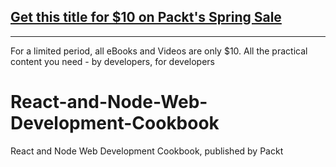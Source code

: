## [Get this title for $10 on Packt's Spring Sale](https://www.packt.com/B06889?utm_source=github&utm_medium=packt-github-repo&utm_campaign=spring_10_dollar_2022)
-----
For a limited period, all eBooks and Videos are only $10. All the practical content you need \- by developers, for developers

# React-and-Node-Web-Development-Cookbook
React and Node Web Development Cookbook, published by Packt 
